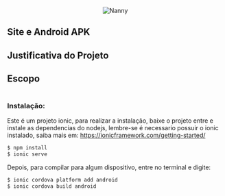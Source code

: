 <p align="center">
  <img src="" alt="Nanny"/>
</p>

## Site e Android APK

## Justificativa do Projeto

## Escopo
```

```
### Instalação:
Este é um projeto ionic, para realizar a instalação, baixe o projeto entre e instale as dependencias do nodejs, lembre-se é necessario possuir o ionic instalado, saiba mais em: https://ionicframework.com/getting-started/
```bash
$ npm install
$ ionic serve
```

Depois, para compilar para algum dispositivo, entre no terminal e digite:

```bash
$ ionic cordova platform add android
$ ionic cordova build android 
```


